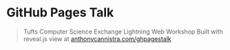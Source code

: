 # GitHub Pages Talk
>Tufts Computer Science Exchange Lightning Web Workshop
Built with reveal.js
view at [anthonycannistra.com/ghpagestalk](http://anthonycannistra.com/ghpagestalk)